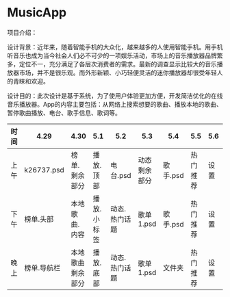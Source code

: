 # MusicApp
项目介绍：

设计背景：近年来，随着智能手机的大众化，越来越多的人使用智能手机。用手机听音乐也成为当今社会人们必不可少的一项娱乐活动，市场上的音乐播放器品牌繁多，定位不一，充分满足了各层次消费者的需求。最新的调查显示比较大的音乐播放器市场，并不是很乐观。而外形新颖、小巧轻便灵活的迷你播放器却很受年轻人的青睐和欢迎。

设计目的：此次设计是基于系统，为了使用户体验更加方便，开发简洁优化的在线音乐播放器。App的内容主要包括：从网络上搜索想要的歌曲、播放本地的歌曲、暂停歌曲播放、电台、歌手信息、歌词等。






| 时间 | 4.29       | 4.30     | 5.1    | 5.2     | 5.3     | 5.4    | 5.5  | 5.6 | 5.7 | 5.8  | 5.9 | 5.10 |
|----|------------|----------|--------|---------|---------|--------|------|-----|-----|------|-----|------|
| 上午 | k26737.psd | 榜单.剩余部分  | 播放.顶部  | 电台.psd  | 动态剩余部分  | 歌手.psd | 热门推荐 | 设置  | 我的  | 最近播放 |     |   文档   |
| 下午 | 榜单.头部      | 本地歌曲.内容  | 播放.小标签 | 动态.热门话题 | 歌单1.psd | 歌手.psd | 热门推荐 | 设置  | 我的  | 专辑   |     |      |
| 晚上 | 榜单.导航栏     | 本地歌曲剩余部分 | 播放.底部  | 动态.热门话题 | 歌单1.psd | 文件夹    | 热门推荐 | 设置  | 我的  |      |     |      |

